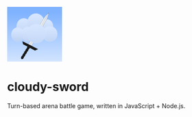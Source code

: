 ![Logo](https://raw.githubusercontent.com/Semicolon314/cloudy-sword/master/icon.png)

cloudy-sword
============

Turn-based arena battle game, written in JavaScript + Node.js.

